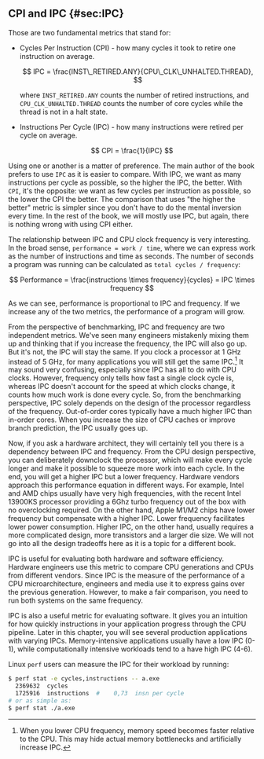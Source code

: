

## CPI and IPC {#sec:IPC}

Those are two fundamental metrics that stand for:

* Cycles Per Instruction (CPI) - how many cycles it took to retire one instruction on average.

  $$
  IPC = \frac{INST\_RETIRED.ANY}{CPU\_CLK\_UNHALTED.THREAD},
  $$

  where `INST_RETIRED.ANY` counts the number of retired instructions, and `CPU_CLK_UNHALTED.THREAD` counts the number of core cycles while the thread is not in a halt state.

* Instructions Per Cycle (IPC) - how many instructions were retired per cycle on average.

$$
CPI = \frac{1}{IPC}
$$

Using one or another is a matter of preference. The main author of the book prefers to use `IPC` as it is easier to compare. With IPC, we want as many instructions per cycle as possible, so the higher the IPC, the better. With `CPI`, it's the opposite: we want as few cycles per instruction as possible, so the lower the CPI the better. The comparison that uses "the higher the better" metric is simpler since you don't have to do the mental inversion every time. In the rest of the book, we will mostly use IPC, but again, there is nothing wrong with using CPI either.

The relationship between IPC and CPU clock frequency is very interesting. In the broad sense, `performance = work / time`, where we can express work as the number of instructions and time as seconds. The number of seconds a program was running can be calculated as `total cycles / frequency`: 

$$
Performance = \frac{instructions \times frequency}{cycles} = IPC \times frequency
$$

As we can see, performance is proportional to IPC and frequency. If we increase any of the two metrics, the performance of a program will grow.

From the perspective of benchmarking, IPC and frequency are two independent metrics. We've seen many engineers mistakenly mixing them up and thinking that if you increase the frequency, the IPC will also go up. But it's not, the IPC will stay the same. If you clock a processor at 1 GHz instead of 5 GHz, for many applications you will still get the same IPC.[^1] It may sound very confusing, especially since IPC has all to do with CPU clocks. However, frequency only tells how fast a single clock cycle is, whereas IPC doesn't account for the speed at which clocks change, it counts how much work is done every cycle. So, from the benchmarking perspective, IPC solely depends on the design of the processor regardless of the frequency. Out-of-order cores typically have a much higher IPC than in-order cores. When you increase the size of CPU caches or improve branch prediction, the IPC usually goes up.

Now, if you ask a hardware architect, they will certainly tell you there is a dependency between IPC and frequency. From the CPU design perspective, you can deliberately downclock the processor, which will make every cycle longer and make it possible to squeeze more work into each cycle. In the end, you will get a higher IPC but a lower frequency. Hardware vendors approach this performance equation in different ways. For example, Intel and AMD chips usually have very high frequencies, with the recent Intel 13900KS processor providing a 6Ghz turbo frequency out of the box with no overclocking required. On the other hand, Apple M1/M2 chips have lower frequency but compensate with a higher IPC. Lower frequency facilitates lower power consumption. Higher IPC, on the other hand, usually requires a more complicated design, more transistors and a larger die size. We will not go into all the design tradeoffs here as it is a topic for a different book.

IPC is useful for evaluating both hardware and software efficiency. Hardware engineers use this metric to compare CPU generations and CPUs from different vendors. Since IPC is the measure of the performance of a CPU microarchitecture, engineers and media use it to express gains over the previous generation. However, to make a fair comparison, you need to run both systems on the same frequency.

IPC is also a useful metric for evaluating software. It gives you an intuition for how quickly instructions in your application progress through the CPU pipeline. Later in this chapter, you will see several production applications with varying IPCs. Memory-intensive applications usually have a low IPC (0-1), while computationally intensive workloads tend to a have high IPC (4-6).

Linux `perf` users can measure the IPC for their workload by running:

```bash
$ perf stat -e cycles,instructions -- a.exe
  2369632  cycles                               
  1725916  instructions  #    0,73  insn per cycle
# or as simple as:
$ perf stat ./a.exe
```

[^1]: When you lower CPU frequency, memory speed becomes faster relative to the CPU. This may hide actual memory bottlenecks and artificially increase IPC.